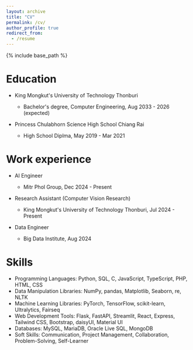 ```yaml
---
layout: archive
title: "CV"
permalink: /cv/
author_profile: true
redirect_from:
  - /resume
---
```


{% include base_path %}

Education
======
* King Mongkut's University of Technology Thonburi
  * Bachelor's degree, Computer Engineering, Aug 2033 - 2026 (expected)
 
* Princess Chulabhorn Science High School Chiang Rai
  * High School Diplma, May 2019 - Mar 2021

Work experience
======
* AI Engineer
  * Mitr Phol Group, Dec 2024 - Present

* Research Assistant (Computer Vision Research)
  * King Mongkut's University of Technology Thonburi, Jul 2024 - Present
 
* Data Engineer
  * Big Data Institute, Aug 2024
  
Skills
======
* Programming Languages: Python, SQL, C, JavaScript, TypeScript, PHP, HTML, CSS
* Data Manipulation Libraries: NumPy, pandas, Matplotlib, Seaborn, re, NLTK
* Machine Learning Libraries: PyTorch, TensorFlow, scikit-learn, Ultralytics, Fairseq
* Web Development Tools: Flask, FastAPI, Streamlit, React, Express, Tailwind CSS, Bootstrap, daisyUI, Material UI
* Databases: MySQL, MariaDB, Oracle Live SQL, MongoDB
* Soft Skills: Communication, Project Management, Collaboration, Problem-Solving, Self-Learner
